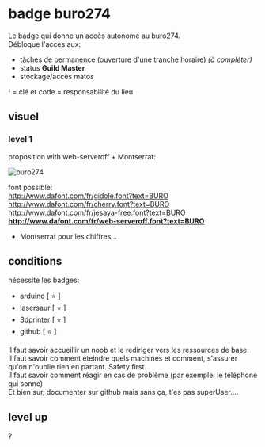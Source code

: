 # badge buro274
Le badge qui donne un accès autonome au buro274.   
Débloque l'accès aux:
- tâches de permanence (ouverture d'une tranche horaire) *(à compléter)*
- status **Guild Master**
- stockage/accès matos

! = clé et code = responsabilité du lieu.
## visuel
### level 1
proposition with web-serveroff + Montserrat:  

![buro274](https://user-images.githubusercontent.com/12049360/28881352-255da93e-77a8-11e7-8ed7-52014b2df21e.png)

font possible:  
http://www.dafont.com/fr/gidole.font?text=BURO  
http://www.dafont.com/fr/cherry.font?text=BURO   
http://www.dafont.com/fr/jesaya-free.font?text=BURO   
**http://www.dafont.com/fr/web-serveroff.font?text=BURO**   
+ Montserrat pour les chiffres... 



## conditions
nécessite les badges:
- arduino [ :star: ]
- lasersaur [ :star: ]
- 3dprinter [ :star: ]
- github [ :star: ]

Il faut savoir accueillir un noob et le rediriger vers les ressources de base.   
Il faut savoir comment éteindre quels machines et comment, s'assurer qu'on n'oublie rien en partant. Safety first.   
Il faut savoir comment réagir en cas de problème (par exemple: le téléphone qui sonne)   
Et bien sur, documenter sur github mais sans ça, t'es pas superUser....  

## level up
?
